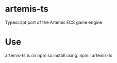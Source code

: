 # artemis-ts
Typescript port of the Artemis ECS game engine

# Use

artemis-ts is on npm so install using: npm i artemis-ts